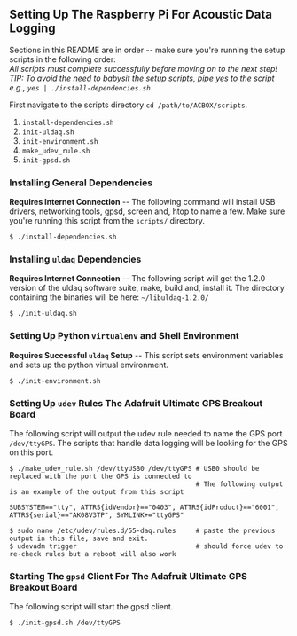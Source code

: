 ## Setting Up The Raspberry Pi For Acoustic Data Logging
Sections in this README are in order -- make sure you're running the setup scripts in the following order:<br>
_All scripts must complete successfully before moving on to the next step!_
_TIP: To avoid the need to babysit the setup scripts, pipe yes to the script e.g., `yes | ./install-dependencies.sh`_

First navigate to the scripts directory `cd /path/to/ACBOX/scripts`.

1. `install-dependencies.sh`
2. `init-uldaq.sh`
3. `init-environment.sh`
4. `make_udev_rule.sh`
5. `init-gpsd.sh`

### Installing General Dependencies 
__Requires Internet Connection__ -- The following command will install USB drivers, networking tools, gpsd, screen and, htop to name a few. Make sure you're running this script from the `scripts/` directory.
```
$ ./install-dependencies.sh
```

### Installing `uldaq` Dependencies 
__Requires Internet Connection__ -- The following script will get the 1.2.0 version of the uldaq software suite, make, build and, install it. The directory containing the binaries will be here: `~/libuldaq-1.2.0/`
```
$ ./init-uldaq.sh
```

### Setting Up Python `virtualenv` and Shell Environment
__Requires Successful `uldaq` Setup__ -- This script sets environment variables and sets up the python virtual environment.
```
$ ./init-environment.sh
```

### Setting Up `udev` Rules The Adafruit Ultimate GPS Breakout Board
The following script will output the udev rule needed to name the GPS port `/dev/ttyGPS`. The scripts that handle data logging will be looking for the GPS on this port.
```
$ ./make_udev_rule.sh /dev/ttyUSB0 /dev/ttyGPS # USB0 should be replaced with the port the GPS is connected to 
                                               # The following output is an example of the output from this script

SUBSYSTEM=="tty", ATTRS{idVendor}=="0403", ATTRS{idProduct}=="6001", ATTRS{serial}=="AK08V3TP", SYMLINK+="ttyGPS"
```
```
$ sudo nano /etc/udev/rules.d/55-daq.rules     # paste the previous output in this file, save and exit.
$ udevadm trigger                              # should force udev to re-check rules but a reboot will also work
```

### Starting The `gpsd` Client For The Adafruit Ultimate GPS Breakout Board
The following script will start the gpsd client.
```
$ ./init-gpsd.sh /dev/ttyGPS
```